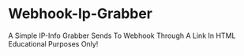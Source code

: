 # Webhook-Ip-Grabber
A Simple IP-Info Grabber Sends To Webhook Through A Link In HTML
Educational Purposes Only!
